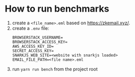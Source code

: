 # How to run benchmarks
1. create a `<file_name>.eml` based on https://zkemail.xyz/.
2. create a `.env` file:
    ```
    BROWSERSTACK_USERNAME=
    BROWSERSTACK_ACCESS_KEY=
    AWS_ACCESS_KEY_ID=
    SECRET_ACCESS_KEY=
    SNARKJS_WEB_SITE=<website with snarkjs loaded>
    EMAIL_FILE_PATH=<file name>.eml
    ```
3. run `yarn run bench` from the project root
